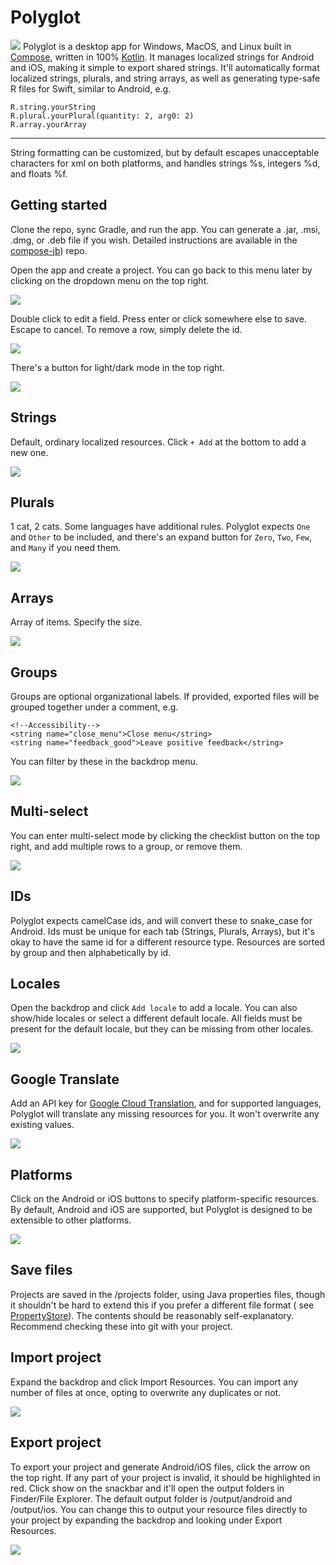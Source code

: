 # Polyglot

![](docs/lightMode.png)
Polyglot is a desktop app for Windows, MacOS, and Linux built in [Compose](https://github.com/JetBrains/compose-jb), written in
100% [Kotlin](https://kotlinlang.org). It manages localized strings for Android and iOS, making it simple to export shared strings. It'll automatically format
localized strings, plurals, and string arrays, as well as generating type-safe R files for Swift, similar to Android, e.g.

    R.string.yourString
    R.plural.yourPlural(quantity: 2, arg0: 2) 
    R.array.yourArray

---
String formatting can be customized, but by default escapes unacceptable characters for xml on both platforms, and handles strings %s, integers %d, and floats
%f.

## Getting started

Clone the repo, sync Gradle, and run the app. You can generate a .jar, .msi, .dmg, or .deb file if you wish. Detailed instructions are available in
the [compose-jb](https://github.com/JetBrains/compose-jb)) repo.

Open the app and create a project. You can go back to this menu later by clicking on the dropdown menu on the top right.

![](docs/closeProject.png)

Double click to edit a field. Press enter or click somewhere else to save. Escape to cancel. To remove a row, simply delete the id.

![](docs/editField.png)

There's a button for light/dark mode in the top right.

![](docs/darkMode.png)

## Strings

Default, ordinary localized resources. Click `+ Add` at the bottom to add a new one.

![](docs/strings.png)

## Plurals

1 cat, 2 cats. Some languages have additional rules. Polyglot expects `One` and `Other` to be included, and there's an expand button for `Zero`, `Two`, `Few`,
and `Many` if you need them.

![](docs/plurals.png)

## Arrays

Array of items. Specify the size.

![](docs/arrays.png)

## Groups

Groups are optional organizational labels. If provided, exported files will be grouped together under a comment, e.g.

```
<!--Accessibility-->
<string name="close_menu">Close menu</string>
<string name="feedback_good">Leave positive feedback</string>
```

You can filter by these in the backdrop menu.

![](docs/groups.png)

## Multi-select

You can enter multi-select mode by clicking the checklist button on the top right, and add multiple rows to a group, or remove them.

![](docs/multiSelect.png)

## IDs

Polyglot expects camelCase ids, and will convert these to snake_case for Android. Ids must be unique for each tab (Strings, Plurals, Arrays), but it's okay to
have the same id for a different resource type. Resources are sorted by group and then alphabetically by id.

## Locales

Open the backdrop and click `Add locale` to add a locale. You can also show/hide locales or select a different default locale. All fields must be present for
the default locale, but they can be missing from other locales.

![](docs/addLocale.png)

## Google Translate

Add an API key for [Google Cloud Translation](https://cloud.google.com/translate), and for supported languages, Polyglot will translate any missing resources
for you. It won't overwrite any existing values.

![](docs/gTranslate.png)

## Platforms

Click on the Android or iOS buttons to specify platform-specific resources. By default, Android and iOS are supported, but Polyglot is designed to be extensible
to other platforms.

![](docs/platforms.png)

## Save files

Projects are saved in the /projects folder, using Java properties files, though it shouldn't be hard to extend this if you prefer a different file format (
see [PropertyStore](src/main/kotlin/data/PropertyStore.kt)). The contents should be reasonably self-explanatory. Recommend checking these into git with your
project.

## Import project

Expand the backdrop and click Import Resources. You can import any number of files at once, opting to overwrite any duplicates or not.

![](docs/import.png)

## Export project

To export your project and generate Android/iOS files, click the arrow on the top right. If any part of your project is invalid, it should be highlighted in
red. Click show on the snackbar and it'll open the output folders in Finder/File Explorer. The default output folder is /output/android and /output/ios. You can
change this to output your resource files directly to your project by expanding the backdrop and looking under Export Resources.

![](docs/export.png)

